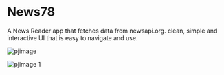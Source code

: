 # News78
A News Reader app that fetches data from newsapi.org. clean, simple and interactive UI that is easy to navigate and use.

![pjimage](https://user-images.githubusercontent.com/30070284/40405900-116d71d2-5e7c-11e8-9e4b-28dd44dfc80e.jpg)

![pjimage 1](https://user-images.githubusercontent.com/30070284/40405958-59ec857e-5e7c-11e8-9876-bbf3bd38b2a7.jpg)

